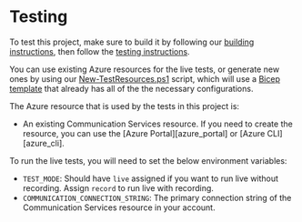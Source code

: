# Testing

To test this project, make sure to build it by following our [building instructions](https://github.com/Azure/azure-sdk-for-js/blob/master/CONTRIBUTING.md#building), then follow the [testing instructions](https://github.com/Azure/azure-sdk-for-js/blob/master/CONTRIBUTING.md#testing).

You can use existing Azure resources for the live tests, or generate new ones by using our [New-TestResources.ps1](https://github.com/Azure/azure-sdk-for-js/blob/master/eng/common/TestResources/New-TestResources.ps1) script, which will use a [Bicep template](https://github.com/Azure/azure-sdk-for-js/blob/master/sdk/textanalytics/test-resources.bicep) that already has all of the the necessary configurations.

The Azure resource that is used by the tests in this project is:

- An existing Communication Services resource. If you need to create the resource, you can use the [Azure Portal][azure_portal] or [Azure CLI][azure_cli].

To run the live tests, you will need to set the below environment variables:

- `TEST_MODE`: Should have `live` assigned if you want to run live without recording. Assign `record` to run live with recording.
- `COMMUNICATION_CONNECTION_STRING`: The primary connection string of the Communication Services resource in your account.
